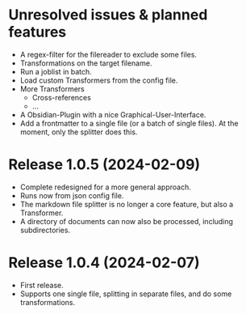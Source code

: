# Unresolved issues & planned features

* A regex-filter for the filereader to exclude some files.
* Transformations on the target filename.
* Run a joblist in batch.
* Load custom Transformers from the config file.
* More Transformers
    * Cross-references
    * ...
* A Obsidian-Plugin with a nice Graphical-User-Interface. 
* Add a frontmatter to a single file (or a batch of single files). At the moment, only the splitter does this.

# Release 1.0.5 (2024-02-09)

 * Complete redesigned for a more general approach.
 * Runs now from json config file.
 * The markdown file splitter is no longer a core feature, but also a Transformer.
 * A directory of documents can now also be processed, including subdirectories.

# Release 1.0.4 (2024-02-07)

* First release.
* Supports one single file, splitting in separate files, and do some transformations.